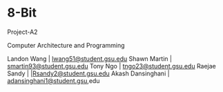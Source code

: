 # 8-Bit
Project-A2

Computer Architecture and Programming

Landon Wang   |   lwang51@student.gsu.edu
Shawn Martin   |   smartin93@student.gsu.edu
Tony Ngo   |   tngo23@student.gsu.edu
Raejae Sandy   |   |Rsandy2@student.gsu.edu
Akash Dansinghani   |   adansinghani1@student.gsu,edu
